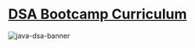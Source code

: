 # [DSA Bootcamp Curriculum](https://github.com/kunal-kushwaha/DSA-Bootcamp-Java)
![java-dsa-banner](https://github.com/thatbeautifuldream/java-dsa-boootcamp/blob/main/banner.gif)
